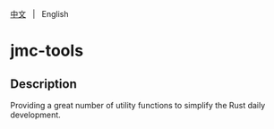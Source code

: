 [中文](README.zh.md) &nbsp; | &nbsp; English

# jmc-tools

## Description

Providing a great number of utility functions to simplify the Rust daily development.

